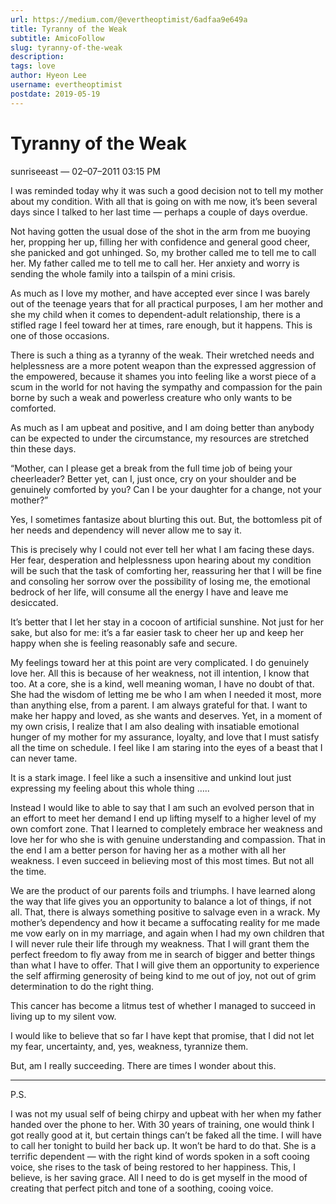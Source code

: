 ```yaml
---
url: https://medium.com/@evertheoptimist/6adfaa9e649a
title: Tyranny of the Weak
subtitle: AmicoFollow
slug: tyranny-of-the-weak
description: 
tags: love
author: Hyeon Lee
username: evertheoptimist
postdate: 2019-05-19
---
```


# Tyranny of the Weak

sunriseeast — 02–07–2011 03:15 PM

I was reminded today why it was such a good decision not to tell my mother about my condition. With all that is going on with me now, it’s been several days since I talked to her last time — perhaps a couple of days overdue.

Not having gotten the usual dose of the shot in the arm from me buoying her, propping her up, filling her with confidence and general good cheer, she panicked and got unhinged. So, my brother called me to tell me to call her. My father called me to tell me to call her. Her anxiety and worry is sending the whole family into a tailspin of a mini crisis.

As much as I love my mother, and have accepted ever since I was barely out of the teenage years that for all practical purposes, I am her mother and she my child when it comes to dependent-adult relationship, there is a stifled rage I feel toward her at times, rare enough, but it happens. This is one of those occasions.

There is such a thing as a tyranny of the weak. Their wretched needs and helplessness are a more potent weapon than the expressed aggression of the empowered, because it shames you into feeling like a worst piece of a scum in the world for not having the sympathy and compassion for the pain borne by such a weak and powerless creature who only wants to be comforted.

As much as I am upbeat and positive, and I am doing better than anybody can be expected to under the circumstance, my resources are stretched thin these days.

“Mother, can I please get a break from the full time job of being your cheerleader? Better yet, can I, just once, cry on your shoulder and be genuinely comforted by you? Can I be your daughter for a change, not your mother?”

Yes, I sometimes fantasize about blurting this out. But, the bottomless pit of her needs and dependency will never allow me to say it.

This is precisely why I could not ever tell her what I am facing these days. Her fear, desperation and helplessness upon hearing about my condition will be such that the task of comforting her, reassuring her that I will be fine and consoling her sorrow over the possibility of losing me, the emotional bedrock of her life, will consume all the energy I have and leave me desiccated.

It’s better that I let her stay in a cocoon of artificial sunshine. Not just for her sake, but also for me: it’s a far easier task to cheer her up and keep her happy when she is feeling reasonably safe and secure.

My feelings toward her at this point are very complicated. I do genuinely love her. All this is because of her weakness, not ill intention, I know that too. At a core, she is a kind, well meaning woman, I have no doubt of that. She had the wisdom of letting me be who I am when I needed it most, more than anything else, from a parent. I am always grateful for that. I want to make her happy and loved, as she wants and deserves. Yet, in a moment of my own crisis, I realize that I am also dealing with insatiable emotional hunger of my mother for my assurance, loyalty, and love that I must satisfy all the time on schedule. I feel like I am staring into the eyes of a beast that I can never tame.

It is a stark image. I feel like a such a insensitive and unkind lout just expressing my feeling about this whole thing …..

Instead I would like to able to say that I am such an evolved person that in an effort to meet her demand I end up lifting myself to a higher level of my own comfort zone. That I learned to completely embrace her weakness and love her for who she is with genuine understanding and compassion. That in the end I am a better person for having her as a mother with all her weakness. I even succeed in believing most of this most times. But not all the time.

We are the product of our parents foils and triumphs. I have learned along the way that life gives you an opportunity to balance a lot of things, if not all. That, there is always something positive to salvage even in a wrack. My mother’s dependency and how it became a suffocating reality for me made me vow early on in my marriage, and again when I had my own children that I will never rule their life through my weakness. That I will grant them the perfect freedom to fly away from me in search of bigger and better things than what I have to offer. That I will give them an opportunity to experience the self affirming generosity of being kind to me out of joy, not out of grim determination to do the right thing.

This cancer has become a litmus test of whether I managed to succeed in living up to my silent vow.

I would like to believe that so far I have kept that promise, that I did not let my fear, uncertainty, and, yes, weakness, tyrannize them.

But, am I really succeeding. There are times I wonder about this.

****************

P.S.

I was not my usual self of being chirpy and upbeat with her when my father handed over the phone to her. With 30 years of training, one would think I got really good at it, but certain things can’t be faked all the time. I will have to call her tonight to build her back up. It won’t be hard to do that. She is a terrific dependent — with the right kind of words spoken in a soft cooing voice, she rises to the task of being restored to her happiness. This, I believe, is her saving grace. All I need to do is get myself in the mood of creating that perfect pitch and tone of a soothing, cooing voice.


